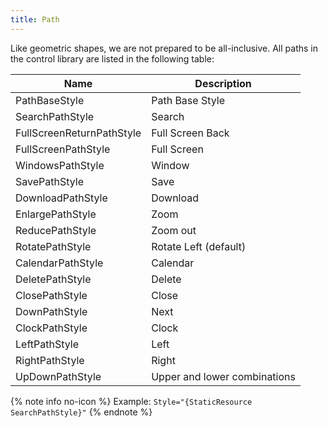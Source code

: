 ```yaml
---
title: Path
---
```


Like geometric shapes, we are not prepared to be all-inclusive. All paths in the control library are listed in the following table:

| Name | Description |
|-|-|
| PathBaseStyle | Path Base Style |
| SearchPathStyle | Search |
| FullScreenReturnPathStyle | Full Screen Back |
| FullScreenPathStyle | Full Screen |
| WindowsPathStyle | Window |
| SavePathStyle | Save |
| DownloadPathStyle | Download |
| EnlargePathStyle | Zoom |
| ReducePathStyle | Zoom out |
| RotatePathStyle | Rotate Left (default) |
| CalendarPathStyle | Calendar |
| DeletePathStyle | Delete |
| ClosePathStyle | Close |
| DownPathStyle | Next |
| ClockPathStyle | Clock |
| LeftPathStyle | Left |
| RightPathStyle | Right |
| UpDownPathStyle | Upper and lower combinations |

{% note info no-icon %}
Example: `Style="{StaticResource SearchPathStyle}"`
{% endnote %}